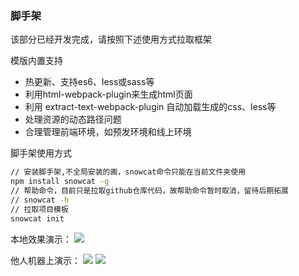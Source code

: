 
### 脚手架

该部分已经开发完成，请按照下述使用方式拉取框架

模版内置支持

- 热更新、支持es6、less或sass等
- 利用html-webpack-plugin来生成html页面
- 利用 extract-text-webpack-plugin 自动加载生成的css、less等
- 处理资源的动态路径问题
- 合理管理前端环境，如预发环境和线上环境

脚手架使用方式
```bash
// 安装脚手架,不全局安装的画，snowcat命令只能在当前文件夹使用
npm install snowcat -g
// 帮助命令，目前只是拉取github仓库代码，故帮助命令暂时取消，留待后期拓展
// snowcat -h
// 拉取项目模板
snowcat init
```

本地效果演示：
![](http://7xl4c6.com1.z0.glb.clouddn.com/FjpPFQiEG8LPV5H84LvPmX1YQ4uW)

他人机器上演示：
![](http://7xl4c6.com1.z0.glb.clouddn.com/FuN7_ko3l211kWoorHjVYR_z0pQe)
![](http://7xl4c6.com1.z0.glb.clouddn.com/FnfbDsCKUt8RfvNG3lQKh6d8uRzw)


